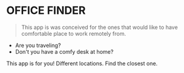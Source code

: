# OFFICE FINDER
> This app is was conceived for the ones that would like to have comfortable place to work remotely from.

- Are you traveling?
- Don't you have a comfy desk at home?

This app is for you! Different locations. Find the closest one.